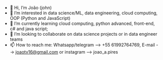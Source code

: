 - 👋 Hi, I’m João (john)
- 👀 I’m interested in data science/ML, data engineering, cloud computing, OOP (Python and JavaScript) 
- 🌱 I’m currently learning cloud computing, python advanced, front-end, c# and java script; 
- 💞️ I’m looking to collaborate on data science projects or in data engineer teams
- 📫 How to reach me: Whatsapp/telegram --> +55 61992764769, E-mail --> joaotv16@gmail.com or instagram --> joao_a.pires

<!---
pollyjohn/pollyjohn is a ✨ special ✨ repository because its `README.md` (this file) appears on your GitHub profile.
You can click the Preview link to take a look at your changes.
--->
